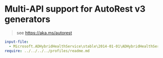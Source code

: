 # Multi-API support for AutoRest v3 generators

> see https://aka.ms/autorest

``` yaml $(enable-multi-api)
input-file:
  - Microsoft.ADHybridHealthService\stable\2014-01-01\ADHybridHealthService.json
require: ../../../../profiles/readme.md
```
